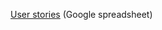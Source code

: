 <a href="https://docs.google.com/spreadsheets/d/1zfwlVCChYjUVCmGTP8hQ-TsWUBgfazb6UMJQm7NrPu8/edit?usp=sharing" target="_blank"> User stories</a> (Google spreadsheet)

